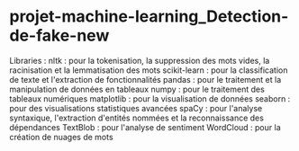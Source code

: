 # projet-machine-learning_Detection-de-fake-new
Libraries : 
nltk : pour la tokenisation, la suppression des mots vides, la racinisation et la lemmatisation des mots
scikit-learn : pour la classification de texte et l'extraction de fonctionnalités
pandas : pour le traitement et la manipulation de données en tableaux
numpy : pour le traitement des tableaux numériques
matplotlib : pour la visualisation de données
seaborn : pour des visualisations statistiques avancées
spaCy : pour l'analyse syntaxique, l'extraction d'entités nommées et la reconnaissance des dépendances
TextBlob : pour l'analyse de sentiment
WordCloud : pour la création de nuages de mots
